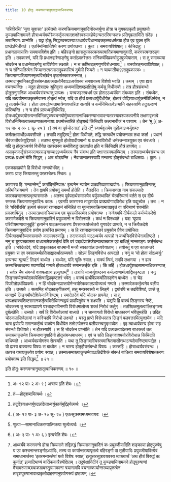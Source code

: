 ```yaml
---
title: 10 होतुः करणमन्त्रानुष्ठातृत्वाधिकरणम्

---
```

‘परिवीरसि’ ‘युवा सुवासाः’ इत्येतयोः करणक्रियमाणानुवादिनोरध्वर्युणा होत्रा च युगपत्प्रकृतौ प्रयुक्तयोः कुण्डपायिनामयने हौत्राध्वर्यवयोरेककर्तृकत्वादशक्तेरवश्यावहेयेऽन्यतरस्मिन्कतरः प्रतिगृह्यतामिति संदेहः । तत्रानियमः प्राप्नोति । यद्वा होतुः सिद्धस्वरूपस्याऽऽध्वर्यवविधानादजहत्स्वधर्मतया हौत्र एव युक्त इति प्राप्तेऽभिधीयते । एतस्मिन्विप्रतिषेधे करणः प्रयोक्तव्यः । कुतः । समवायविशेषात् । केचिदाहुः । प्रधानप्रत्यासत्तिः समवायविशेष इति । बहिरङ्गो ह्यारादुपकारकरूपत्वात्क्रियमाणानुवादी, करणस्त्वन्तरङ्ग इति । तदकारणं, यदि हि प्रधानद्वारेणाङ्गेषु कर्ताऽवतरेत्ततः संनिकर्षविप्रकर्षावुपयुज्येयाताम् । स तु समाख्यया चोदकेन च प्रधानेष्वङ्गेषु चाविंशेषेण लक्ष्यते । न च कश्चिदङ्गगुणविरोधन्यायः[^1] । उभयोरङ्गत्वाविशेषात् । न च संनिपातित्वेन क्रियान्तरगतमारादुपकारित्वं दुर्बली क्रियते । न चायमतीवाऽऽरादुपकारकः । क्रियमाणपरिव्याणस्मृत्यविच्छेदेन दृष्टसंस्कारजननात् । तस्मादानुमानिकाद्धौत्रसंबन्धात्प्रत्यक्षत्वेनैवाऽऽध्वर्यवस्य समवायस्य विशेषो भवति । कथम् । एषा ह्यत्र वचनव्यक्तिः । यदुत होत्रादयः श्रुतिवृत्ता अध्वर्य्वादिशब्दलक्षितेषु कर्मसु विधीयन्ते । तत्र हौत्रसंबन्धो होतुरानुमानिक आध्वर्यवसंबन्धम्तु प्रत्यक्षः । यत्त्वजहत्स्वधर्म एव होताऽऽध्वर्यवेण संबध्यत इति । संबध्येत, यदि तत्प्रयोगमात्रकृतमेवास्य होतृत्वं भवेत्, यदि वा हौत्रं प्रत्यध्वर्युर्विधीयेत, होतारं वोद्दिश्याध्वर्युकर्मविधिर्भवेत्, न तु तत्सर्वमस्ति । होता तावद्योग्यतामात्रेणावधारितः सत्यपि च कर्मनिमित्तत्वेऽन्यानि सहस्त्राणि तदुपलक्षणं करिष्यन्ति । न च हौत्रं प्रत्यध्वर्युविधिरिह, होत्रध्वर्युशब्दयोरत्यन्तविभिन्नपुरुषवचनयोर्मुख्यसामानाधिकरण्याभावादन्यतरस्यावश्यकल्पनीये लक्षणावृत्तत्वे विरोधनिमित्तत्वाल्लक्षणाकल्पनायाः प्रथमोच्चारिते होतृशब्दे किंचिदपि कल्पनाबीजं न पश्यामः । तेन ‘मु \[( अ॰ १२ पा॰ २ अ॰ ८ सू॰ २५ ) ।\] ख्यं वा पूर्वचोदनात्’ इति तं[^2] स्वार्थवृत्तमेव गृहीत्वाऽध्वर्युशब्दः कर्मलक्षणार्थोऽध्यवसीयते । तत्रापि तदुद्दिश्य[^3] होता विधीयते, तद्धि क्रत्वर्थेन प्रयोजनवन्न तथा कर्ता । प्रधानं चैवंजातीयकेषूद्दिश्यते । ततश्च गुणभूतो होतोपादीयमानो यः प्रधानाविरोधी धर्मस्तन्मात्रयुक्त एव संबध्यते । यदि तु होतुराध्वर्यवं विधीयेत ततस्तस्य कर्माविरुद्धं तत्प्रवर्तत इति न किंचिदपि हौत्रं हापयेत् । अप्राकृतकर्तृसंस्कारत्वप्रसङ्गाच्चाऽऽध्वर्यवस्य नैवं संबन्ध इति पक्षान्तरमवलम्बितम् । तस्मादाध्वर्यवसंबन्ध एव प्रत्यक्षः प्रधानं चेति सिद्धम् । अत्र चोदयन्ति । नैवात्रान्यतरस्यापि मन्त्रस्य होतृसंबन्धो बाधितव्यः । कुतः ।

[^1]: अ॰ १२ पा॰ २ अ॰ ९ ) अत्रत्य इति शेषः ।


[^2]: तं—होतृशब्दमित्यर्थः ।


[^3]: तदुद्दिश्यअध्वर्युपदलक्षिताध्वर्युकार्यमुद्दिइयेत्यर्थः ।


एककालप्रयोगे हि विरोधो मन्त्रयोर्भवेत् ।  
करणः प्राक् क्रियातस्तु परतश्चेतरः स्थितः ॥  


करणस्य हि ‘मन्त्रान्तेन[^4] कर्मादिसंनिपातः’ इत्यनेन न्यायेन प्राक्परिव्याणात्प्रयोगः । क्रियमाणानुवादिनस्तु तस्मिन्क्रियमाणे । तेन द्वावपि प्रयोक्तुं समर्थो होतेति । नैतदस्ति । क्रियमाणता नाम संकल्पादेः कारकप्रचलनात्प्रभृत्यासमाप्तेः । अतश्च पूर्वपदार्थसमाप्त्यैव पर्युपस्थापितं चेत्परिव्याणं वर्तते स एव दीर्घः समस्तः क्रियमाणानुवादिनः कालः । एवमपि कारणस्य तादृशादेव प्राक्प्रयोगादविरोध इति यद्युच्येत । तन्न । न हि ‘परिवीरसि’ इत्ययं संकल्पं रशनादानं संनिहितं वा यूपमवयवक्रियामात्रप्रवृत्तं वा परिव्याणं शक्नोति प्रकाशयितुम् । तस्मात्प्रधानक्रियारम्भ एव यूपसमीपस्थेन प्रयोक्तव्यः । नन्वेवमपि दीर्घकाले कर्मण्येकदेशे करणमेकदेशे च क्रियमाणानुवादिनं प्रयुञ्जानो न विरोत्स्यते । कथं न विरुध्यते । यदा ‘यूपाय परिवीयमाणायानुब्रूहि’ इत्यनेन पाठक्रमात्करणः प्रैषसामर्थ्याच्चेतरो युगपदेव प्राप्यते, न च क्रियैकदेशे क्रियमाणानुवादिनः प्रयोग इत्यस्ति प्रमाणम् । स हि रशनादानानन्तरं प्रयुक्तेन प्रैषेण प्रयोजितः दीर्घत्वादापरिव्याणसमाप्तेः कालमवरुणद्धि । तदन्तकाले चाऽऽध्वर्यव आपन्नो न कथंचिदविरोधेनावतिष्ठते । ननु च युगपत्कालता बाध्यतामेककर्तृत्वं वेति वरं पदार्थप्राप्तेर्जघन्यत्वात्काल एव बाधितुं नान्तरङ्गः कर्तृसंबन्ध इति । भवेदेतदेवं, यदि प्राकृतकाल बाधमानौ मन्त्रौ स्वकार्यान्न प्रच्यवेयाताम् । तयोस्तु य एव कालान्तरे प्रयुक्तः स एव स्वसामर्थ्यप्रतिपाद्यादर्थात्प्रच्यवते । सोऽयं लिङ्गविरोध आपद्यते । ननु च ‘यो होता सोऽध्वर्युः’ इत्यनया श्रुत्या[^5] लिङ्गं बाध्येत । बाध्येत, यदि श्रुतिः स्यात् । वाक्यं त्विदं, तदपि लक्षणया । न ह्यत्र कस्यचिच्छब्दस्य श्रवणादिदं गम्यते हौत्राध्वर्यवे समानकर्तृके इति । किं तर्हि । होत्रध्वर्युशब्दसामानाधिकरण्यात् । सर्वत्र चैष संबन्धो वाक्यलक्षण इत्युक्तम्[^6] । तत्रापि चाध्वर्युशब्दस्य कर्मलक्षणार्थत्वाद्विप्रकृष्टता । ननु लिङ्गमप्येतच्चोदकापेक्षिंत्वाद्विप्रकृष्टतरं भवेत् । वाक्यं ह्यर्थविप्रकर्षाल्लिङ्गेन बाध्येत । स चेह विपरीतोऽर्थविप्रकर्षः । न हिं चोदकेनाप्राप्तयोर्मन्त्रयोरेककालप्रयोज्यत्वं गम्यते । तस्मादेककर्तृत्वमेव बलीय इति । उच्यते । सत्यमिह चोदकाङ्गीकरणं, तत्तु मन्त्रस्वरूपे न लिङ्गे । द्वयोरपि च तदविशिष्टं, प्राप्ते तु मन्त्रद्वये लिङ्गमौपदेशिकेनाविशिष्टम् । स्यादेतदेवं यदि चोदकः प्रापयेत् । स तु प्रत्यक्षवाक्यशिष्टसमानकर्तृत्वविरोधिमन्त्रद्वयं प्रापयितुमेव न शक्ष्यति । यद्यपि हि वाक्यं लिङ्गस्य नेष्टे, चोदकस्य तु स्वरूपप्रापणे पश्चाद्भाविनमपि विरोधमालोच्य शक्तं निरोधं कर्तुम् । ततश्छिन्नमूलत्वाल्लिङ्गस्य दुर्बलतेति । उच्यते । सर्वं हि विरोधवेलायां बाध्यते । न चानवगतो विरोधो बाधकारणं भवितुमर्हति । तदिह चोदकप्राप्तिवेलायां न कश्चिदपि विरोधो लक्ष्यते । यस्तु प्राप्ते विरोधस्तत्र लिङ्गं बलवत्तरमित्युक्तमेव । यदि चात्र द्वयोरपि समानकर्तृत्वं वाक्येन विधीयेत ततोऽप्येतस्य बलीयस्त्वमुद्भाव्येत । इह त्वाध्वर्यवस्य होत्रा सह संबन्धो विधीयते। न हौत्रस्यापि । स हि चोदकेन प्राप्नोति । तेन यदि प्रत्यक्षत्वादेतस्य बाधकत्वं ततः समाख्याकृतमेव क्रियमाणानुवादिनो होतृसंबन्धबाधनम् । एवं च सति लिङ्गवाक्ययोरविरोधान्न किंचिदपि बाधिष्यते । आध्वर्यवप्रयोगश्च सेत्स्यति । यथा तु लिङ्गबलीयस्त्वमाश्रितमासीत्तथाऽन्यदेवानिष्टमापद्येत । यो ह्यस्य वाक्यस्य विषयः स बाध्येत । न चास्य होतृहौत्रसंबन्धो विषयः । कस्तर्हि । होत्राध्वर्यवसंबन्धः । ततश्च यथाप्रकृत्येव प्रयोगः स्यात् । तस्मात्समाख्याकॢप्तमेवाऽऽतिदेशिकं संबन्धं बाधित्वा समवायविशेषात्करणः प्रयोक्तव्य इति सिद्धम्[^7] ॥ २१ ॥

[^4]: ( अ॰ १२ पा॰ ३ अ॰ १० सू॰ २० ) एतत्सूत्रस्थमध्यमावयवः ।


[^5]: श्रुत्या—सामानाधिकरण्यात्मिकया श्रुत्येत्यर्थः ।


[^6]: ( अ॰ ३ पा॰ १ अ॰ ६ ) इत्यत्रेति शेषः ।


[^7]: आध्वर्यवे करणमन्त्रे होत्रा क्रियमाणे तद्विरुद्धं क्रियमाणानुवादिनं कः प्रयुञ्जीयादिति शङ्कायां होतृपुरुषेषु य एव कश्चनान्तरङ्गोऽर्ध्यादिः, तस्य वा कार्यान्तरव्यापृतत्वे बहिरङ्गो वा तृतीयादिः प्रयुञ्जीयादित्येबं समाधानार्थस्य ‘इतरमन्यस्तेषां यतो विशेषः स्यात्’ इत्युत्तरसूत्रावयवस्य व्याख्यार्थं ‘अथ हौत्रं विरुद्धं कः कुर्यात्’ इत्यादिभाष्यं बार्तिककारैरुपेक्षितम् । तदुपेक्षानिदीनं तु कुण्डपायिनामयने होतृपुरुषाणां मैत्रावरुणाच्छावाकग्रावस्तुन्नामकानां त्रयाणामपि वचनात्कार्यान्तरव्यापृतत्वेन तादृशपुरुषाभावात्प्रकृतोदाहरणानुपयोगरूपं द्रष्टव्यम् ।


इति होतुः करणमन्त्रानुष्ठातृत्वाधिकरणम् ॥ १० ॥